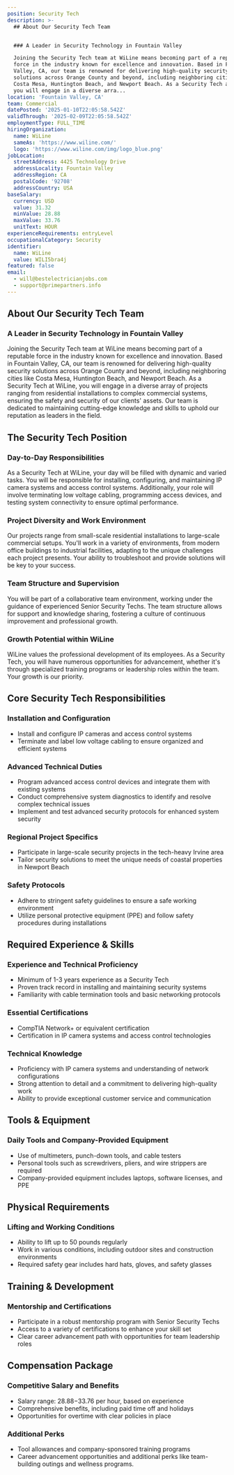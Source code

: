 ```yaml
---
position: Security Tech
description: >-
  ## About Our Security Tech Team


  ### A Leader in Security Technology in Fountain Valley

  Joining the Security Tech team at WiLine means becoming part of a reputable
  force in the industry known for excellence and innovation. Based in Fountain
  Valley, CA, our team is renowned for delivering high-quality security
  solutions across Orange County and beyond, including neighboring cities like
  Costa Mesa, Huntington Beach, and Newport Beach. As a Security Tech at WiLine,
  you will engage in a diverse arra...
location: 'Fountain Valley, CA'
team: Commercial
datePosted: '2025-01-10T22:05:58.542Z'
validThrough: '2025-02-09T22:05:58.542Z'
employmentType: FULL_TIME
hiringOrganization:
  name: WiLine
  sameAs: 'https://www.wiline.com/'
  logo: 'https://www.wiline.com/img/logo_blue.png'
jobLocation:
  streetAddress: 4425 Technology Drive
  addressLocality: Fountain Valley
  addressRegion: CA
  postalCode: '92708'
  addressCountry: USA
baseSalary:
  currency: USD
  value: 31.32
  minValue: 28.88
  maxValue: 33.76
  unitText: HOUR
experienceRequirements: entryLevel
occupationalCategory: Security
identifier:
  name: WiLine
  value: WILI5bra4j
featured: false
email:
  - will@bestelectricianjobs.com
  - support@primepartners.info
---
```




## About Our Security Tech Team

### A Leader in Security Technology in Fountain Valley
Joining the Security Tech team at WiLine means becoming part of a reputable force in the industry known for excellence and innovation. Based in Fountain Valley, CA, our team is renowned for delivering high-quality security solutions across Orange County and beyond, including neighboring cities like Costa Mesa, Huntington Beach, and Newport Beach. As a Security Tech at WiLine, you will engage in a diverse array of projects ranging from residential installations to complex commercial systems, ensuring the safety and security of our clients' assets. Our team is dedicated to maintaining cutting-edge knowledge and skills to uphold our reputation as leaders in the field.

## The Security Tech Position

### Day-to-Day Responsibilities
As a Security Tech at WiLine, your day will be filled with dynamic and varied tasks. You will be responsible for installing, configuring, and maintaining IP camera systems and access control systems. Additionally, your role will involve terminating low voltage cabling, programming access devices, and testing system connectivity to ensure optimal performance.

### Project Diversity and Work Environment
Our projects range from small-scale residential installations to large-scale commercial setups. You'll work in a variety of environments, from modern office buildings to industrial facilities, adapting to the unique challenges each project presents. Your ability to troubleshoot and provide solutions will be key to your success.

### Team Structure and Supervision
You will be part of a collaborative team environment, working under the guidance of experienced Senior Security Techs. The team structure allows for support and knowledge sharing, fostering a culture of continuous improvement and professional growth.

### Growth Potential within WiLine
WiLine values the professional development of its employees. As a Security Tech, you will have numerous opportunities for advancement, whether it's through specialized training programs or leadership roles within the team. Your growth is our priority.

## Core Security Tech Responsibilities

### Installation and Configuration
- Install and configure IP cameras and access control systems
- Terminate and label low voltage cabling to ensure organized and efficient systems

### Advanced Technical Duties
- Program advanced access control devices and integrate them with existing systems
- Conduct comprehensive system diagnostics to identify and resolve complex technical issues
- Implement and test advanced security protocols for enhanced system security

### Regional Project Specifics
- Participate in large-scale security projects in the tech-heavy Irvine area
- Tailor security solutions to meet the unique needs of coastal properties in Newport Beach

### Safety Protocols
- Adhere to stringent safety guidelines to ensure a safe working environment
- Utilize personal protective equipment (PPE) and follow safety procedures during installations

## Required Experience & Skills

### Experience and Technical Proficiency
- Minimum of 1-3 years experience as a Security Tech
- Proven track record in installing and maintaining security systems
- Familiarity with cable termination tools and basic networking protocols

### Essential Certifications
- CompTIA Network+ or equivalent certification
- Certification in IP camera systems and access control technologies

### Technical Knowledge
- Proficiency with IP camera systems and understanding of network configurations
- Strong attention to detail and a commitment to delivering high-quality work
- Ability to provide exceptional customer service and communication

## Tools & Equipment

### Daily Tools and Company-Provided Equipment
- Use of multimeters, punch-down tools, and cable testers
- Personal tools such as screwdrivers, pliers, and wire strippers are required
- Company-provided equipment includes laptops, software licenses, and PPE

## Physical Requirements

### Lifting and Working Conditions
- Ability to lift up to 50 pounds regularly
- Work in various conditions, including outdoor sites and construction environments
- Required safety gear includes hard hats, gloves, and safety glasses

## Training & Development

### Mentorship and Certifications
- Participate in a robust mentorship program with Senior Security Techs
- Access to a variety of certifications to enhance your skill set
- Clear career advancement path with opportunities for team leadership roles

## Compensation Package

### Competitive Salary and Benefits
- Salary range: $28.88-$33.76 per hour, based on experience
- Comprehensive benefits, including paid time off and holidays
- Opportunities for overtime with clear policies in place

### Additional Perks
- Tool allowances and company-sponsored training programs
- Career advancement opportunities and additional perks like team-building outings and wellness programs.